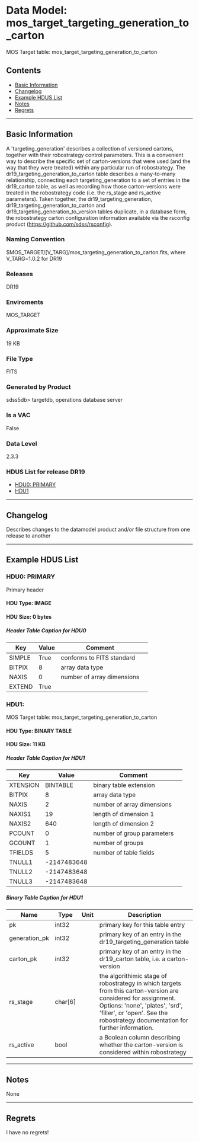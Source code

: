 # Data Model: mos_target_targeting_generation_to_carton


MOS Target table: mos_target_targeting_generation_to_carton


## Contents
- [Basic Information](#basic-information)
- [Changelog](#changelog)
- [Example HDUS List](#example-hdus-list)
- [Notes](#notes)
- [Regrets](#regrets)
---

## Basic Information
A 'targeting_generation' describes a collection of versioned cartons, together with their robostrategy control parameters. This is a convenient way to describe the specific set of carton-versions that were used (and the way that they were treated) within any particular run of robostrategy.  The dr19_targeting_generation_to_carton table describes a many-to-many relationship, connecting each targeting_generation to a set of entries in the dr19_carton table, as well as recording how those carton-versions were treated in the robostrategy code (i.e. the rs_stage and rs_active parameters).  Taken together, the dr19_targeting_generation, dr19_targeting_generation_to_carton and dr19_targeting_generation_to_version tables duplicate, in a database form, the robostrategy carton configuration information available via the rsconfig product (https://github.com/sdss/rsconfig).

### Naming Convention
$MOS_TARGET/[V_TARG]/mos_targeting_generation_to_carton.fits, where V_TARG=1.0.2 for DR19

### Releases
DR19

### Enviroments
MOS_TARGET

### Approximate Size
19 KB

### File Type
FITS

### Generated by Product
sdss5db> targetdb, operations database server

### Is a VAC
False

### Data Level
2.3.3

### HDUS List for release DR19
  - [HDU0: PRIMARY](#hdu0-primary)
  - [HDU1](#hdu1)

---

## Changelog
Describes changes to the datamodel product and/or file structure from one release to another

---
## Example HDUS List

### HDU0: PRIMARY
Primary header

#### HDU Type: IMAGE
#### HDU Size:  0 bytes

##### Header Table Caption for HDU0
Key | Value | Comment | |
| --- | --- | --- | --- |
| SIMPLE | True | conforms to FITS standard |
| BITPIX | 8 | array data type |
| NAXIS | 0 | number of array dimensions |
| EXTEND | True |  |



### HDU1: 
MOS Target table: mos_target_targeting_generation_to_carton

#### HDU Type: BINARY TABLE
#### HDU Size:  11 KB

##### Header Table Caption for HDU1
Key | Value | Comment | |
| --- | --- | --- | --- |
| XTENSION | BINTABLE | binary table extension |
| BITPIX | 8 | array data type |
| NAXIS | 2 | number of array dimensions |
| NAXIS1 | 19 | length of dimension 1 |
| NAXIS2 | 640 | length of dimension 2 |
| PCOUNT | 0 | number of group parameters |
| GCOUNT | 1 | number of groups |
| TFIELDS | 5 | number of table fields |
| TNULL1 | -2147483648 |  |
| TNULL2 | -2147483648 |  |
| TNULL3 | -2147483648 |  |

##### Binary Table Caption for HDU1
Name | Type | Unit | Description |
| --- | --- | --- | --- |
 | pk | int32 |  | primary key for this table entry |
 | generation_pk | int32 |  | primary key of an entry in the dr19_targeting_generation table |
 | carton_pk | int32 |  | primary key of an entry in the dr19_carton table, i.e. a carton-version |
 | rs_stage | char[6] |  | the algorithimic stage of robostrategy in which targets from this carton-version are considered for assignment. Options: 'none', 'plates', 'srd', 'filler', or 'open'. See the robostrategy documentation for further information. |
 | rs_active | bool |  | a Boolean column describing whether the carton-version is considered within robostrategy |



---
## Notes
None

---
## Regrets
I  have no regrets!